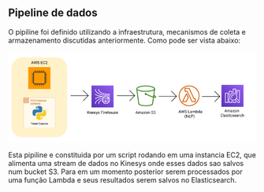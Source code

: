 ## Pipeline de dados

O pipiline foi definido utilizando a infraestrutura, mecanismos de coleta e armazenamento discutidas anteriormente. Como pode ser vista abaixo:

![pipeline.png](PipelineDosDados.png)

Esta pipiline e constituida por um script rodando em uma instancia EC2, que alimenta uma stream de dados no Kinesys onde esses dados sao salvos num bucket S3. Para em um momento posterior serem processados por uma função Lambda e seus resultados serem salvos no Elasticsearch.